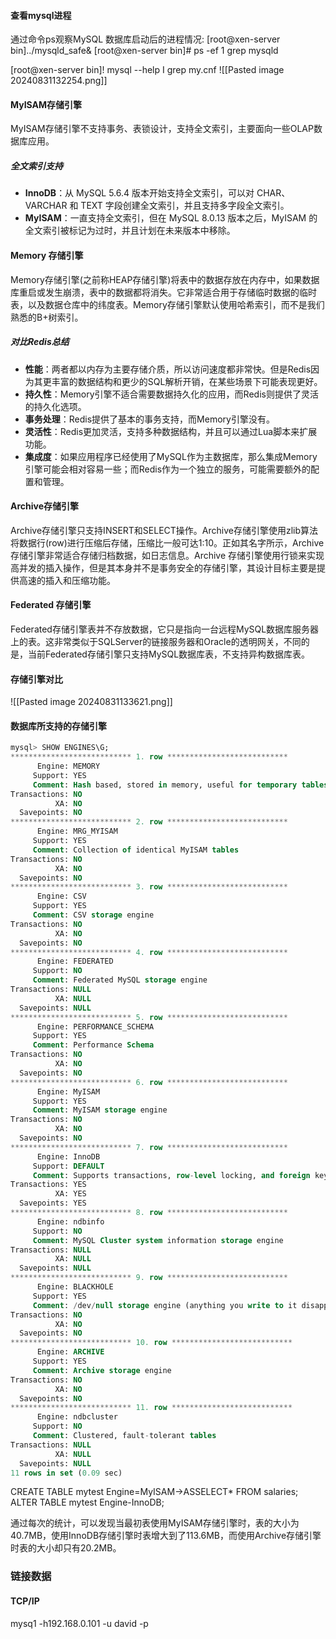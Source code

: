 #### 查看mysql进程
通过命令ps观察MySQL 数据库启动后的进程情况:
[root@xen-server bin]../mysqld_safe&
[root@xen-server bin]# ps -ef 1 grep mysqld

[root@xen-server bin]! mysql --help I grep my.cnf
![[Pasted image 20240831132254.png]]

#### MyISAM存储引擎
MyISAM存储引擎不支持事务、表锁设计，支持全文索引，主要面向一些OLAP数据库应用。

##### 全文索引支持

- **InnoDB**：从 MySQL 5.6.4 版本开始支持全文索引，可以对 CHAR、VARCHAR 和 TEXT 字段创建全文索引，并且支持多字段全文索引。
- **MyISAM**：一直支持全文索引，但在 MySQL 8.0.13 版本之后，MyISAM 的全文索引被标记为过时，并且计划在未来版本中移除。


#### Memory 存储引擎
Memory存储引擎(之前称HEAP存储引擎)将表中的数据存放在内存中，如果数据库重启或发生崩溃，表中的数据都将消失。它非常适合用于存储临时数据的临时表，以及数据仓库中的纬度表。Memory存储引擎默认使用哈希索引，而不是我们熟悉的B+树索引。
##### 对比Redis总结

- **性能**：两者都以内存为主要存储介质，所以访问速度都非常快。但是Redis因为其更丰富的数据结构和更少的SQL解析开销，在某些场景下可能表现更好。
- **持久性**：Memory引擎不适合需要数据持久化的应用，而Redis则提供了灵活的持久化选项。
- **事务处理**：Redis提供了基本的事务支持，而Memory引擎没有。
- **灵活性**：Redis更加灵活，支持多种数据结构，并且可以通过Lua脚本来扩展功能。
- **集成度**：如果应用程序已经使用了MySQL作为主数据库，那么集成Memory引擎可能会相对容易一些；而Redis作为一个独立的服务，可能需要额外的配置和管理。

#### Archive存储引擎
Archive存储引擎只支持INSERT和SELECT操作。Archive存储引擎使用zlib算法将数据行(row)进行压缩后存储，压缩比一般可达1:10。正如其名字所示，Archive存储引擎非常适合存储归档数据，如日志信息。Archive 存储引擎使用行锁来实现高并发的插入操作，但是其本身并不是事务安全的存储引擎，其设计目标主要是提供高速的插入和压缩功能。

####  Federated 存储引擎
Federated存储引擎表并不存放数据，它只是指向一台远程MySQL数据库服务器上的表。这非常类似于SQLServer的链接服务器和Oracle的透明网关，不同的是，当前Federated存储引擎只支持MySQL数据库表，不支持异构数据库表。

#### 存储引擎对比
![[Pasted image 20240831133621.png]]


#### 数据库所支持的存储引擎
```sql
mysql> SHOW ENGINES\G;
*************************** 1. row ***************************
      Engine: MEMORY
     Support: YES
     Comment: Hash based, stored in memory, useful for temporary tables
Transactions: NO
          XA: NO
  Savepoints: NO
*************************** 2. row ***************************
      Engine: MRG_MYISAM
     Support: YES
     Comment: Collection of identical MyISAM tables
Transactions: NO
          XA: NO
  Savepoints: NO
*************************** 3. row ***************************
      Engine: CSV
     Support: YES
     Comment: CSV storage engine
Transactions: NO
          XA: NO
  Savepoints: NO
*************************** 4. row ***************************
      Engine: FEDERATED
     Support: NO
     Comment: Federated MySQL storage engine
Transactions: NULL
          XA: NULL
  Savepoints: NULL
*************************** 5. row ***************************
      Engine: PERFORMANCE_SCHEMA
     Support: YES
     Comment: Performance Schema
Transactions: NO
          XA: NO
  Savepoints: NO
*************************** 6. row ***************************
      Engine: MyISAM
     Support: YES
     Comment: MyISAM storage engine
Transactions: NO
          XA: NO
  Savepoints: NO
*************************** 7. row ***************************
      Engine: InnoDB
     Support: DEFAULT
     Comment: Supports transactions, row-level locking, and foreign keys
Transactions: YES
          XA: YES
  Savepoints: YES
*************************** 8. row ***************************
      Engine: ndbinfo
     Support: NO
     Comment: MySQL Cluster system information storage engine
Transactions: NULL
          XA: NULL
  Savepoints: NULL
*************************** 9. row ***************************
      Engine: BLACKHOLE
     Support: YES
     Comment: /dev/null storage engine (anything you write to it disappears)
Transactions: NO
          XA: NO
  Savepoints: NO
*************************** 10. row ***************************
      Engine: ARCHIVE
     Support: YES
     Comment: Archive storage engine
Transactions: NO
          XA: NO
  Savepoints: NO
*************************** 11. row ***************************
      Engine: ndbcluster
     Support: NO
     Comment: Clustered, fault-tolerant tables
Transactions: NULL
          XA: NULL
  Savepoints: NULL
11 rows in set (0.09 sec)
```


CREATE TABLE mytest Engine=MyISAM->ASSELECT* FROM salaries;
ALTER TABLE mytest Engine-InnoDB;

通过每次的统计，可以发现当最初表使用MyISAM存储引擎时，表的大小为40.7MB，使用InnoDB存储引擎时表增大到了113.6MB，而使用Archive存储引擎时表的大小却只有20.2MB。


### 链接数据
#### TCP/IP
mysq1 -h192.168.0.101 -u david -p

